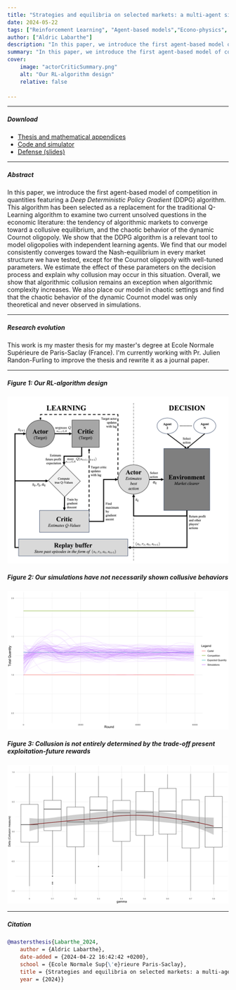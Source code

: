 ```yaml
---
title: "Strategies and equilibria on selected markets: a multi-agent simulation and stochastic modeling approach" 
date: 2024-05-22
tags: ["Reinforcement Learning", "Agent-based models","Econo-physics", "algorithmic collusion"]
author: ["Aldric Labarthe"]
description: "In this paper, we introduce the first agent-based model of competition in quantities featuring a *Deep Deterministic Policy Gradient* (DDPG) algorithm and assess its effect on both equilibrium stability and collusive outcome." 
summary: "In this paper, we introduce the first agent-based model of competition in quantities featuring a *Deep Deterministic Policy Gradient* (DDPG) algorithm and assess its effect on both equilibrium stability and collusive outcome." 
cover:
    image: "actorCriticSummary.png"
    alt: "Our RL-algorithm design"
    relative: false

---
```


---

##### Download

+ [Thesis and mathematical appendices](https://github.com/Aldric-L/DDPG-Oligopolies-Simulator/blob/main/Strategies%20and%20equilibria%20on%20selected%20markets.pdf)
+ [Code and simulator](https://github.com/Aldric-L/DDPG-Oligopolies-Simulator)
+ [Defense (slides)](DefenseALABARTHE.pdf)

<!--+ [Data](https://1drv.ms/f/s!An5zxDZ6MkIwo4JOOjl38hN-FeKA-A?e=pnTXqT)-->
---

##### Abstract

In this paper, we introduce the first agent-based model of competition in quantities featuring a *Deep Deterministic Policy Gradient* (DDPG) algorithm. This algorithm has been selected as a replacement for the traditional Q-Learning algorithm to examine two current unsolved questions in the economic literature: the tendency of algorithmic markets to converge toward a collusive equilibrium, and the chaotic behavior of the dynamic Cournot oligopoly. We show that the DDPG algorithm is a relevant tool to model oligopolies with independent learning agents. We find that our model consistently converges toward the Nash-equilibrium in every market structure we have tested, except for the Cournot oligopoly with well-tuned parameters. We estimate the effect of these parameters on the decision process and explain why collusion may occur in this situation. Overall, we show that algorithmic collusion remains an exception when algorithmic complexity increases. We also place our model in chaotic settings and find that the chaotic behavior of the dynamic Cournot model was only theoretical and never observed in simulations.

---

##### Research evolution

This work is my master thesis for my master's degree at Ecole Normale Supérieure de Paris-Saclay (France). I'm currently working with Pr. Julien Randon-Furling to improve the thesis and rewrite it as a journal paper. 

---

##### Figure 1: Our RL-algorithm design

![](actorCriticSummary.png)

##### Figure 2: Our simulations have not necessarily shown collusive behaviors

![](Cournot2Gamma0-TotalQty.png)

##### Figure 3: Collusion is not entirely determined by the trade-off present exploitation-future rewards

![](Cournot2GammaDelta.png)

---

##### Citation

```BibTeX
@mastersthesis{Labarthe_2024,
    author = {Aldric Labarthe},
    date-added = {2024-04-22 16:42:42 +0200},
    school = {Ecole Normale Sup{\'e}rieure Paris-Saclay},
    title = {Strategies and equilibria on selected markets: a multi-agent simulation and stochastic modeling approach},
    year = {2024}}
```

<!-----

##### Related material

+ [Presentation slides](presentation2.pdf)
+ [Wikipedia entry](https://en.wikipedia.org/wiki/The_Finer_Points_of_Sausage_Dogs)-->
